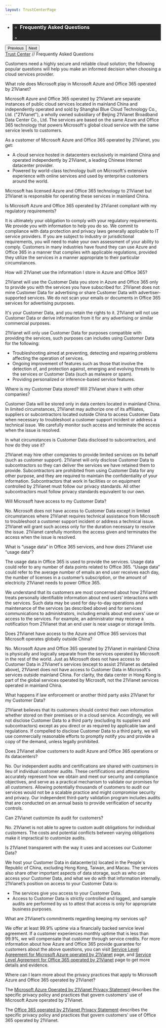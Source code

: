 ```yaml
---
layout: TrustCenterPage
---
```

<div class="row-fluid">
   <div class="span">
      <div>
        <div id="HeroWrapper" data-cols="1" data-view1="1" data-view2="1" data-view3="1" data-view4="1" class="row-fluid wider hero grid-container">
            <div class="span bp0-col-1-1 bp1-col-1-1 bp2-col-1-1 bp3-col-1-1">
                <div bi:type="slideshow" class="slideshow slideshow-hero hero" xmlns:bi="urn:schemas-microsoft-com:mscom:bi">
                    <ul bi:type="list" class="slides">
                        <li id="slide-1" bi:index="0" selectBi="">
                            <div class="heroitem light-foreground" bi:type="heroitem">
                                <div class="media" bi:parenttitle="t1">
                                    <a href="" bi:track="False" bi:titleflag="t1" bi:index="0">
                                        <div data-picture="" data-alt="You are in control of your data" data-disable-swap-below="">
                                            <div data-src="../Images/MS-TrustCenter-Resources-Header.jpg"></div>
                                            <noscript></noscript>
                                        </div>
                                    </a>
                                </div>
                                <div class="text" bi:type="cta">
                                    <div class="text-container">
                                        <div class="box" style="background: rgba(0,0,0,.85); color: #FFFFFF;">
                                            <ul bi:type="list" class="headerCaption subpageHeaderCaption">
                                                <li class="box-title">
                                                    <h3 class="box-title" bi:type="title" bi:title="t1" style="color: #FFFFFF;">Frequently Asked Questions</h3>
                                                </li>
                                                <li class="box-actions box-description"><a target="_self" class="mscom-link" href=""></a></li>
                                            </ul>
                                        </div>
                                    </div>
                                </div>
                            </div>
                        </li>
                    </ul>
                    <div class="navigation international" bi:track="false">
                        <div class="grid-container settop" data-title-text="Go To Slide "></div>
                    </div>
                    <div class="prev-next" bi:track="false"><button class="prev"><span class="icon-left" aria-hidden="true"></span><span class="screen-reader-text">Previous</span></button><button class="next"><span class="icon-right" aria-hidden="true"></span><span class="screen-reader-text">Next</span></button></div>
                    <div id="play-pause" class="play-pause" style="display:none">
                        <div class="pause"><button id="pauseButton" class="pause_button"><span class="icon-pause" aria-hidden="true"></span><span class="screen-reader-text">Pause</span></button></div>
                        <div class="play"><button id="playButton" class="play_button"><span class="icon-play" aria-hidden="true"></span><span class="screen-reader-text">Play</span></button></div>
                    </div>
                </div>
            </div>
        </div>
        <div id="BreadcrumbWrapper" data-cols="1" data-view1="1" data-view2="1" data-view3="1" data-view4="1" class="row-fluid grid-container mscom-grid-container breadcrumbs">
            <div class="span bp0-col-1-1 bp1-col-1-1 bp2-col-1-1 bp3-col-1-1"><a target="_self" class="mscom-link" href="../default.html">Trust Center</a> // Frequently Asked Questions
              <!--  <a target="_self" class="mscom-link" href="../privacy/default.html">资源</a> -->
            </div>
        </div>
        <div id="ContentWrapper" data-cols="2" data-view1="1" data-view2="2" data-view3="2" data-view4="2" class="row-fluid subpageBody" style="width:100%!important;">
            <div class="span bp0-col-1-1 bp2-col-2-1 bp3-col-2-1 bp1-col-2-2" style="width:100%!important;">
                <p>Customers need a highly secure and reliable cloud solution; the following popular questions will help you make an informed decision when choosing a cloud services provider.</p>
                <div class="content-faq">
                    <label>What role does Microsoft play in Microsoft Azure and Office 365 operated by 21Vianet?</label>
                    <div class="content-faq-footer">
                        <p>Microsoft Azure and Office 365 operated by 21Vianet are separate instances of public cloud services located in mainland China and independently operated and sold by Shanghai Blue Cloud Technology Co., Ltd. ("21Vianet"), a wholly owned subsidiary of Beijing 21Vianet Broadband Data Center Co., Ltd. The services are based on the same Azure and Office 365 technology that powers Microsoft's global cloud service with the same service levels to customers.</p>
                        <p>As a customer of Microsoft Azure and Office 365 operated by 21Vianet, you get:</p>
                        <ul>
                            <li>A cloud service hosted in datacenters exclusively in mainland China and operated independently by 21Vianet, a leading Chinese Internet datacenter provider.</li>
                            <li>Powered by world-class technology built on Microsoft's extensive experience with online services and used by enterprise customers around the world.</li>
                        </ul>
                        <p>Microsoft has licensed Azure and Office 365 technology to 21Vianet but 21Vianet is responsible for operating these services in mainland China.</p>
                    </div>
                </div>
                <div class="content-faq">
                    <label>Is Microsoft Azure and Office 365 operated by 21Vianet compliant with my regulatory requirements?</label>
                    <div class="content-faq-footer">
                        <p>It is ultimately your obligation to comply with your regulatory requirements. We provide you with information to help you do so. We commit to compliance with data protection and privacy laws generally applicable to IT service providers. If you are subject to industry or jurisdictional requirements, you will need to make your own assessment of your ability to comply. Customers in many industries have found they can use Azure and Office 365 in a manner that complies with applicable regulations, provided they utilize the services in a manner appropriate to their particular circumstances.</p>
                     </div>
                </div>
                <div class="content-faq">
                    <label>How will 21Vianet use the information I store in Azure and Office 365?</label>
                    <div class="content-faq-footer"> 
                        <p>21Vianet will use the Customer Data you store in Azure and Office 365 only to provide you with the services you have subscribed for. 21Vianet does not mine Customer Data for advertising or share Customer Data with advertiser-supported services. We do not scan your emails or documents in Office 365 services for advertising purposes.</p>
                        <p>It's your Customer Data, and you retain the rights to it. 21Vianet will not use Customer Data or derive information from it for any advertising or similar commercial purposes. </p>
                        <p>21Vianet will only use Customer Data for purposes compatible with providing the services, such purposes can includes using Customer Data for the following:</p>
                        <ul>
                            <li>Troubleshooting aimed at preventing, detecting and repairing problems affecting the operation of services.</li>
                            <li>Ongoing improvement of features such as those that involve the detection of, and protection against, emerging and evolving threats to the services or Customer Data (such as malware or spam).</li>
                            <li>Providing personalized or inference-based service features.</li>
                        </ul>
                     </div>
                </div>
                <div class="content-faq">
                    <label>Where is my Customer Data stored? Will 21Vianet share it with other companies?</label>
                    <div class="content-faq-footer">
                        <p>Customer Data will be stored only in data centers located in mainland China. In limited circumstances, 21Vianet may authorize one of its affiliates, suppliers or subcontractors located outside China to access Customer Data when necessary to troubleshoot a customer support incident or address a technical issue. We carefully monitor such access and terminate the access when the issue is resolved.</p>
                    </div>
                </div>
                <div class="content-faq">
                    <label>In what circumstances is Customer Data disclosed to subcontractors, and how do they use it?</label>
                    <div class="content-faq-footer">
                        <p>21Vianet may hire other companies to provide limited services on its behalf (such as customer support). 21Vianet will only disclose Customer Data to subcontractors so they can deliver the services we have retained them to provide. Subcontractors are prohibited from using Customer Data for any other purpose, and they are required to maintain the confidentiality of your information. Subcontractors that work in facilities or on equipment controlled by 21Vianet must follow our privacy standards. All other subcontractors must follow privacy standards equivalent to our own.</p>
                    </div>
                </div>
                <div class="content-faq">
                    <label>Will Microsoft have access to my Customer Data?</label>
                    <div class="content-faq-footer">
                        <p>No. Microsoft does not have access to Customer Data except in limited circumstances where 21Vianet requires technical assistance from Microsoft to troubleshoot a customer support incident or address a technical issue. 21Vianet will grant such access only for the duration necessary to resolve the issue. 21Vianet carefully monitors the access given and terminates the access when the issue is resolved.</p>
                    </div>
                </div>
                <div class="content-faq">
                    <label>What is “usage data” in Office 365 services, and how does 21Vianet use “usage data”?</label>
                    <div class="content-faq-footer">
                        <p>The usage data in Office 365 is used to provide the services. Usage data could refer to any number of data points related to Office 365. “Usage data” could refer to the average number of emails an end user receives each day, the number of licenses in a customer’s subscription, or the amount of electricity 21Vianet needs to power Office 365.</p>
                        <p>We understand that its customers are most concerned about how 21Vianet treats personally identifiable information about end users’ interactions with the services. Such data may be used for day-to-day operations and maintenance of the services (as described above) and for services communications to administrators, including emails about end users’ use or access to the services. For example, an administrator may receive a notification from 21Vianet that an end user is near usage or storage limits.</p>
                    </div>
                </div>
                <div class="content-faq">
                    <label>Does 21Vianet have access to the Azure and Office 365 services that Microsoft operates globally outside China?</label>
                    <div class="content-faq-footer">
                        <p>No. Microsoft Azure and Office 365 operated by 21Vianet in mainland China is physically and logically separate from the services operated by Microsoft in the rest of the world. Just as Microsoft does not have access to Customer Data in 21Vianet's services (except to assist 21Vianet as detailed above), 21Vianet does not have access to Customer Data in Microsoft's services outside mainland China. For clarity, the data center in Hong Kong is part of the global services operated by Microsoft, not the 21Vianet services operated in mainland China.</p>
                    </div>
                </div>
                <div class="content-faq">
                    <label>What happens if law enforcement or another third party asks 21Vianet for my Customer Data?</label>
                    <div class="content-faq-footer">
                        <p>21Vianet believes that its customers should control their own information whether stored on their premises or in a cloud service. Accordingly, we will not disclose Customer Data to a third party (excluding its suppliers and subcontractors) except as you direct or as required by applicable law and regulations. If compelled to disclose Customer Data to a third party, we will use commercially reasonable efforts to promptly notify you and provide a copy of the demand, unless legally prohibited.</p>
                    </div>
                </div>
                <div class="content-faq">
                    <label>Does 21Vianet allow customers to audit Azure and Office 365 operations or its datacenters?</label>
                    <div class="content-faq-footer">
                        <p>No. Our independent audits and certifications are shared with customers in lieu of individual customer audits. These certifications and attestations accurately represent how we obtain and meet our security and compliance objectives, and serve as a practical mechanism to validate our promises for all customers. Allowing potentially thousands of customers to audit our services would not be a scalable practice and might compromise security and privacy. Our independent third-party validation program includes audits that are conducted on an annual basis to provide verification of security controls.</p>
                    </div>
                </div>
                <div class="content-faq">
                    <label>Can 21Vianet customize its audit for customers?</label>
                        <div class="content-faq-footer">
                        <p>No. 21Vianet is not able to agree to custom audit obligations for individual customers. The costs and potential conflicts between varying obligations make it impractical to customize audits.</p>
                    </div>
                </div>
                <div class="content-faq">
                    <label>Is 21Vianet transparent with the way it uses and accesses our Customer Data?</label>
                        <div class="content-faq-footer">
                        <p>We host your Customer Data in datacenter(s) located in the People's Republic of China, excluding Hong Kong, Taiwan, and Macau. The services also share other important aspects of data storage, such as who can access your Customer Data, and what we do with that information internally. 21Vianet’s position on access to your Customer Data is:</p>
                        <ul>
                            <li>The services give you access to your Customer Data.</li>
                            <li>Access to Customer Data is strictly controlled and logged, and sample audits are performed by us to attest that access is only for appropriate business purposes.</li>
                        </ul>
                   </div>
                </div>
                <div class="content-faq">
                    <label>What are 21Vianet’s commitments regarding keeping my services up?</label>
                    <div class="content-faq-footer">
                        <p>We offer at least 99.9% uptime via a financially backed service level agreement. If a customer experiences monthly uptime that is less than 99.9%, we will compensate that customer through service credits. For more information about how Azure and Office 365 provide guarantee for customers about the above questions, you can visit <a target="_self" class="mscom-link" href="https://www.azure.cn/support/legal/sla">Service Level Agreement for Microsoft Azure operated by 21Vianet</a> page, and <a target="_self" class="mscom-link" href="http://www.21vbluecloud.com/office365/O365-SLA/">Service Level Agreement for Office 365 operated by 21Vianet</a> page to get more details and evidence.</p>
                   </div>
                </div>
                <div class="content-faq">
                    <label>Where can I learn more about the privacy practices that apply to Microsoft Azure and Office 365 operated by 21Vianet?</label>
                        <div class="content-faq-footer">
                        <p>The <a target="_self" class="mscom-link" href="https://www.azure.cn/support/legal/privacy-statement/">Microsoft Azure Operated by 21Vianet Privacy Statement</a> describes the specific privacy policy and practices that govern customers' use of Microsoft Azure operated by 21Vianet.</p>
                        <p>The <a target="_self" class="mscom-link" href="http://www.21vbluecloud.com/office365/O365-Privacy/">Office 365 operated by 21Vianet Privacy Statement</a> describes the specific privacy policy and practices that govern customers' use of Office 365 operated by 21Vianet.</p>
                    </div>
                </div>
            </div>
  <!--
                <div data-cols="1" data-view1="1" data-view2="1" data-view3="1" data-view4="1" class="row-fluid" id="key_privacy_info">
                    <div class="span bp0-col-1-1 bp1-col-1-1 bp2-col-1-1 bp3-col-1-1">
                        <div class="span bp0-col-1-1 bp1-col-1-1 bp2-col-1-1 bp3-col-1-1">
                        <h1>重要隐私信息</h1>
                       <label><a target="_self" class="mscom-link" href="http://trustcenterstage.chinacloudsites.cn/transparency/you_know_where.html">数据中心位置</a></label><br/> 
                       <label><a target="_self" class="mscom-link" href="../transparency/default.html#Who-can-access-Customer-Data">数据访问策略</a></label><br/> 
                       <label><a target="_self" class="mscom-link" href="http://trustcenterstage.chinacloudsites.cn/privacy/you-are-in-control-of-your-data.html#leave_service">数据保留策略</a></label><br/> 
                       <label><a target="_self" class="mscom-link" href="http://trustcenterstage.chinacloudsites.cn/privacy/you-own-your-data.html#shiji_contract">分包商策略</a></label><br/> 
                       <label><a target="_self" class="mscom-link" href="http://trustcenterstage.chinacloudsites.cn/privacy/default.html#data_other">微软如何定义数据</a></label><br/> 
                    </div>
                    </div>
                </div>
                <div id="SideBarWrapper" data-cols="1" data-view1="1" data-view2="1" data-view3="1" data-view4="1" class="row-fluid">
                    <div id="HelpfulInformation" class="span bp0-col-1-1 bp1-col-1-1 bp2-col-1-1 bp3-col-1-1">
                        <h1>更多信息</h1>
                        <label><a target="_self" class="mscom-link" href="../transparency/default.html#When-law-enforcement-or-a-third-party-askes-for-Customer-Data">我们如何响应执法机关或其他第三方向世纪互联索要客户数据的要求 </a></label><br/>
                        <label><a target="_self" class="mscom-link" href="http://trustcenterstage.chinacloudsites.cn/security/encryption.html">微软云加密</a></label><br/>
                        <label><a target="_self" class="mscom-link" href="https://wacnstorage.blob.core.chinacloudapi.cn/marketing-resource/documents/Protecting_Data_and_Privacy_in_the_Cloud_CN_final20160125.pdf">保护云中数据和隐私(864 KB, PDF)</a></label><br/>
                        <label><a target="_self" class="mscom-link" href="../compliance/default#ISO/IEC_27001">ISO / IEC 27001简介</a></label><br/>
                    </div>
                </div>-->
            </div> 
        </div>
     </div>
   </div>
</div>
<div class="row-fluid" data-view4="1" data-view3="1" data-view2="1" data-view1="1" data-cols="1">
   <div class="span bp0-col-1-1 bp1-col-1-1 bp2-col-1-1 bp3-col-1-1"></div>
</div>
